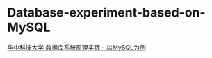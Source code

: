 # Database-experiment-based-on-MySQL
[华中科技大学 数据库系统原理实践 - 以MySQL为例](https://www.educoder.net/paths/x7rzkcvp)
